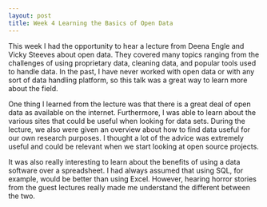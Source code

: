 ```yaml
---
layout: post
title: Week 4 Learning the Basics of Open Data
---
```


This week I had the opportunity to hear a lecture from Deena Engle and Vicky Steeves about open data.  They covered many topics ranging from the challenges of using proprietary data, cleaning data, and popular tools used to handle data. In the past, I have never worked with open data or with any sort of data handling platform, so this talk was a great way to learn more about the field. 

One thing I learned from the lecture was that there is a great deal of open data as available on the internet. Furthermore, I was able to learn about the various sites that could be useful when looking for data sets. During the lecture, we also were given an overview about how to find data useful for our own research purposes. I thought a lot of the advice was extremely useful and could be relevant when we start looking at open source projects. 

It was also really interesting to learn about the benefits of using a data software over a spreadsheet. I had always assumed that using SQL, for example, would be better than using Excel. However, hearing horror stories from the guest lectures really made me understand the different between the two. 

